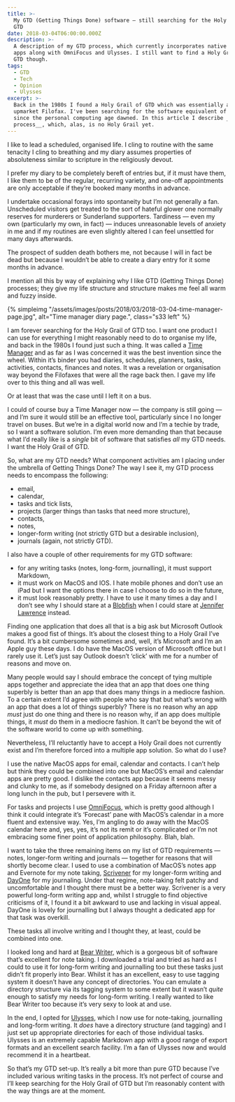 ```yaml
---
title: >-
  My GTD (Getting Things Done) software — still searching for the Holy Grail of
  GTD
date: 2018-03-04T06:00:00.000Z
description: >-
  A description of my GTD process, which currently incorporates native MacOS
  apps along with OmniFocus and Ulysses. I still want to find a Holy Grail of
  GTD though.
tags:
  - GTD
  - Tech
  - Opinion
  - Ulysses
excerpt: >-
  Back in the 1980s I found a Holy Grail of GTD which was essentially a very
  upmarket Filofax. I've been searching for the software equivalent of that ever
  since the personal computing age dawned. In this article I describe __my GTD
  process__, which, alas, is no Holy Grail yet.
---
```

I like to lead a scheduled, organised life. I cling to routine with the same tenacity I cling to breathing and my diary assumes properties of absoluteness similar to scripture in the religiously devout. 

I prefer my diary to be completely bereft of entries but, if it must have them, I like them to be of the regular, recurring variety, and one-off appointments are only acceptable if they’re booked many months in advance.

I undertake occasional forays into spontaneity but I’m not generally a fan. Unscheduled visitors get treated to the sort of hateful glower one normally reserves for murderers or Sunderland supporters. Tardiness — even my own (particularly my own, in fact) — induces unreasonable levels of anxiety in me and if my routines are even slightly altered I can feel unsettled for many days afterwards.

The prospect of sudden death bothers me, not because I will in fact be dead but because I wouldn’t be able to create a diary entry for it some months in advance.

I mention all this by way of explaining why I like GTD (Getting Things Done) processes; they give my life structure and structure makes me feel all warm and fuzzy inside.

{% simpleimg "/assets/images/posts/2018/03/2018-03-04-time-manager-page.jpg", alt="Time manager diary page.", class="s33 left" %}

I am forever searching for the Holy Grail of GTD too. I want one product I can use for everything I might reasonably need to do to organise my life, and back in the 1980s I found just such a thing. It was called a [Time Manager](https://shop.timemanager.com/shop/uk/frontpage.html "Visit the Time Manager site.") and as far as I was concerned it was the best invention since the wheel. Within it’s binder you had diaries, schedules, planners, tasks, activities, contacts, finances and notes. It was a revelation or organisation way beyond the Filofaxes that were all the rage back then. I gave my life over to this thing and all was well.

Or at least that was the case until I left it on a bus.

I could of course buy a Time Manager now — the company is still going — and I’m sure it would still be an effective tool, particularly since I no longer travel on buses. But we’re in a digital world now and I’m a techie by trade, so I want a software solution. I’m even more demanding than that because what I’d really like is a _single_ bit of software that satisfies _all_ my GTD needs. I want the Holy Grail of GTD.

So, what are my GTD needs? What component activities am I placing under the umbrella of Getting Things Done? The way I see it, my GTD process needs to encompass the following:

- email,
- calendar,
- tasks and tick lists,
- projects (larger things than tasks that need more structure),
- contacts,
- notes,
- longer-form writing (not strictly GTD but a desirable inclusion),
- journals (again, not strictly GTD).

I also have a couple of other requirements for my GTD software:

- for any writing tasks (notes, long-form, journalling), it must support Markdown,
- it must work on MacOS and IOS. I hate mobile phones and don’t use an iPad but I want the options there in case I choose to do so in the future,
- it must look reasonably pretty. I have to use it many times a day and I don’t see why I should stare at a [Blobfish](https://public-media.smithsonianmag.com/filer/d8/64/d864bd7a-ce1d-4656-afa5-c36426e637fc/nov2015_a02_blobbycol.jpg "See this hideous creature.") when I could stare at [Jennifer Lawrence](https://media1.popsugar-assets.com/files/thumbor/oaHk-x1sCekGQztxKKFUkVgTB6Q/fit-in/1024x1024/filters:format_auto-!!-:strip_icc-!!-/2015/11/13/145/n/4981324/c984d994_edit_img_cover_file_39074046_1447380397_THUMB/i/Jennifer-Lawrence-White-Blonde-Hair-2015.jpg "See photo.") instead.

Finding one application that does all that is a big ask but Microsoft Outlook makes a good fist of things. It’s about the closest thing to a Holy Grail I’ve found. It’s a bit cumbersome sometimes and, well, it’s Microsoft and I’m an Apple guy these days. I do have the MacOS version of Microsoft office but I rarely use it. Let’s just say Outlook doesn’t ‘click’ with me for a number of reasons and move on.

Many people would say I should embrace the concept of tying multiple apps together and appreciate the idea that an app that does one thing superbly is better than an app that does many things in a mediocre fashion. To a certain extent I’d agree with people who say that but what’s wrong with an app that does a lot of things superbly? There is no reason why an app _must_ just do one thing and there is no reason why, if an app does multiple things, it _must_ do them in a mediocre fashion. It can’t be beyond the wit of the software world to come up with something.

Nevertheless, I’ll reluctantly have to accept a Holy Grail does not currently exist and I’m therefore forced into a multiple app solution. So what do I use?

I use the native MacOS apps for email, calendar and contacts. I can’t help but think they could be combined into one but MacOS’s email and calendar apps are pretty good. I dislike the contacts app because it seems messy and clunky to me, as if somebody designed on a Friday afternoon after a long lunch in the pub, but I persevere with it.

For tasks and projects I use [OmniFocus](https://www.omnigroup.com/omnifocus "Visit the OmniFocus site."), which is pretty good although I think it could integrate it’s ‘Forecast’ pane with MacOS’s calendar in a more fluent and extensive way. Yes, I’m angling to do away with the MacOS calendar here and, yes, yes, it’s not its remit or it’s complicated or I’m not embracing some finer point of application philosophy. Blah, blah.

I want to take the three remaining items on my list of GTD requirements — notes, longer-form writing and journals — together for reasons that will shortly become clear. I used to use a combination of MacOS’s notes app and Evernote for my note taking, [Scrivener](https://www.literatureandlatte.com/scrivener/overview "Find out more about Scrivener.") for my longer-form writing and [DayOne](http://dayoneapp.com "Find out more about DayOne.") for my journaling. Under that regime, note-taking felt patchy and uncomfortable and I thought there must be a better way. Scrivener is a very powerful long-form writing app and, whilst I struggle to find objective criticisms of it, I found it a bit awkward to use and lacking in visual appeal. DayOne is lovely for journalling but I always thought a dedicated app for that task was overkill.

These tasks all involve writing and I thought they, at least, could be combined into one. 

I looked long and hard at [Bear Writer](http://www.bear-writer.com "Find out more about Bear Writer."), which is a gorgeous bit of software that’s excellent for note taking. I downloaded a trial and tried as hard as I could to use it for long-form writing and journalling too but these tasks just didn’t fit properly into Bear. Whilst it has an excellent, easy to use tagging system it doesn’t have any concept of directories. You can emulate a directory structure via its tagging system to some extent but it wasn’t _quite_ enough to satisfy my needs for long-form writing. I really wanted to like Bear Writer too because it’s very sexy to look at and use.

In the end, I opted for [Ulysses](https://ulyssesapp.com "Find out more about Ulysses."), which I now use for note-taking, journalling and long-form writing. It _does_ have a directory structure (and tagging) and I just set up appropriate directories for each of those individual tasks. Ulysses is an extremely capable Markdown app with a good range of export formats and an excellent search facility. I’m a fan of Ulysses now and would recommend it in a heartbeat.

So that’s my GTD set-up. It’s really a bit more than pure GTD because I’ve included various writing tasks in the process. It’s not perfect of course and I’ll keep searching for the Holy Grail of GTD but I’m reasonably content with the way things are at the moment.

